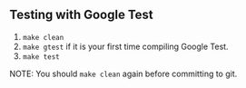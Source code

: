 ## Testing with Google Test
  1) `make clean`
  2) `make gtest` if it is your first time compiling Google Test.
  3) `make test`
  
  NOTE: You should `make clean` again before committing to git.
